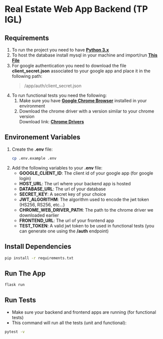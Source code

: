 # Real Estate Web App Backend (TP IGL)

## Requirements

1. To run the project you need to have **[Python 3.x](https://www.python.org/downloads/)**
1. To host the database install mysql in your machine and import/run **[This File](./db_structure.sql)**
1. For google authentication you need to download the file **client_secret.json** associated to your google app and place it in the following path:
   > /app/auth/client_secret.json
1. To run functional tests you need the following:
   1. Make sure you have **[Google Chrome Browser](https://www.google.com/chrome/)** installed in your environment
   1. Download the chrome driver with a version similar to your chrome version\
      Download link: **[Chrome Drivers](https://chromedriver.chromium.org/downloads)**

## Environement Variables

1. Create the **.env** file:
   ```bash
   cp .env.example .env
   ```
1. Add the following variables to your **.env** file:
   - **GOOGLE_CLIENT_ID**: The client id of your google app (for google login)
   - **HOST_URL**: The url where your backend app is hosted
   - **DATABASE_URL**: The url of your database
   - **SECRET_KEY**: A secret key of your choice
   - **JWT_ALGORITHM**: The algorithm used to encode the jwt token (HS256, RS256, etc...)
   - **CHROME_WEB_DRIVER_PATH**: The path to the chrome driver we downloaded earlier
   - **FRONTEND_URL**: The url of your frontend app
   - **TEST_TOKEN**: A valid jwt token to be used in functional tests (you can generate one using the **/auth** endpoint)

## Install Dependencies

```bash
pip install -r requirements.txt
```

## Run The App

```bash
flask run
```

## Run Tests

- Make sure your backend and frontend apps are running (for functional tests)
- This command will run all the tests (unit and functional):

```bash
pytest -v
```
